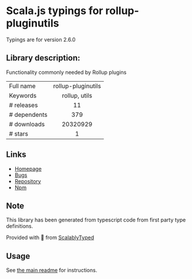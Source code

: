 
# Scala.js typings for rollup-pluginutils

Typings are for version 2.6.0

## Library description:
Functionality commonly needed by Rollup plugins

|                    |                 |
| ------------------ | :-------------: |
| Full name          | rollup-pluginutils |
| Keywords           | rollup, utils |
| # releases         | 11 |
| # dependents       | 379 |
| # downloads        | 20320929 |
| # stars            | 1 |

## Links
- [Homepage](https://github.com/rollup/rollup-pluginutils#readme)
- [Bugs](https://github.com/rollup/rollup-pluginutils/issues)
- [Repository](https://github.com/rollup/rollup-pluginutils)
- [Npm](https://www.npmjs.com/package/rollup-pluginutils)
    


## Note
This library has been generated from typescript code from first party type definitions.

Provided with :purple_heart: from [ScalablyTyped](https://github.com/oyvindberg/ScalablyTyped)

## Usage
See [the main readme](../../readme.md) for instructions.


